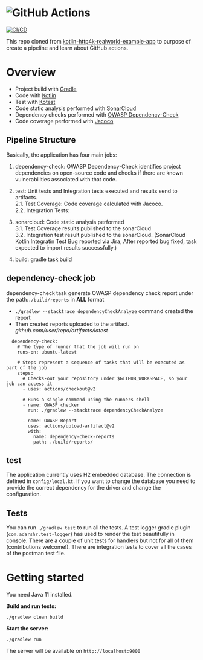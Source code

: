 # ![GitHub Actions](https://miro.medium.com/max/750/0*InaeVdy44dc0JczI.jpg)

[![CI/CD](https://github.com/ozlemgulp/create-pipeline/actions/workflows/blank.yml/badge.svg)](https://github.com/ozlemgulp/create-pipeline/actions/workflows/blank.yml)

This repo cloned from [kotlin-http4k-realworld-example-app](https://github.com/alisabzevari/kotlin-http4k-realworld-example-app) to purpose of create a pipeline and learn about GitHub actions.

# Overview
* Project build with [Gradle](https://gradle.org/)
* Code with [Kotlin](https://kotlinlang.org/)
* Test with [Kotest](https://github.com/kotest/kotest/)
* Code static analysis performed with [SonarCloud](https://sonarcloud.io/dashboard?id=ozlemgulp_create-pipeline)
* Dependency checks performed with [OWASP Dependency-Check](https://owasp.org/www-project-dependency-check/)
* Code coverage performed with [Jacoco](https://www.jacoco.org/jacoco/trunk/doc/)

## Pipeline Structure

Basically, the application has four main jobs:
1. dependency-check: OWASP Dependency-Check identifies project dependencies on open-source code and checks if there are known vulnerabilities associated with that code.<br/>
2. test: Unit tests and Integration tests executed and results send to artifacts.<br/>
    2.1. Test Coverage: Code coverage calculated with Jacoco.<br/>
    2.2. Integration Tests:<br/>
  
3. sonarcloud: Code static analysis performed<br/>
    3.1. Test Coverage results published to the sonarCloud<br/>
    3.2. Integration test result published to the sonarCloud. (SonarCloud Kotlin Integratin Test [Bug](https://jira.sonarsource.com/browse/SONARSLANG-353) reported via Jira, After reported bug fixed, task expected to import results successfully.)<br/>
    
4. build: gradle task build<br/>

## dependency-check job

dependency-check task generate OWASP dependency check report under the path:`./build/reports` in **ALL** format
* `./gradlew --stacktrace dependencyCheckAnalyze` command created the report
* Then created reports uploaded to the artifact. *github.com/user/repo/artifacts/latest*

```
  dependency-check:
    # The type of runner that the job will run on
    runs-on: ubuntu-latest

    # Steps represent a sequence of tasks that will be executed as part of the job
    steps:
      # Checks-out your repository under $GITHUB_WORKSPACE, so your job can access it
      - uses: actions/checkout@v2

      # Runs a single command using the runners shell
      - name: OWASP checker
        run: ./gradlew --stacktrace dependencyCheckAnalyze
    
      - name: OWASP Report
        uses: actions/upload-artifact@v2
        with:
          name: dependency-check-reports
          path: ./build/reports/
```

## test

The application currently uses H2 embedded database. The connection is defined in `config/local.kt`. If you want to change the database you need to provide the correct dependency for the driver and change the configuration. 

## Tests

You can run `./gradlew test` to run all the tests. A test logger gradle plugin (`com.adarshr.test-logger`) has used to render the test beautifully in console.
There are a couple of unit tests for handlers but not for all of them (contributions welcome!).
There are integration tests to cover all the cases of the postman test file.

# Getting started

You need Java 11 installed.

**Build and run tests:**
```
./gradlew clean build
```

**Start the server:**
```
./gradlew run
```
The server will be available on `http://localhost:9000`
